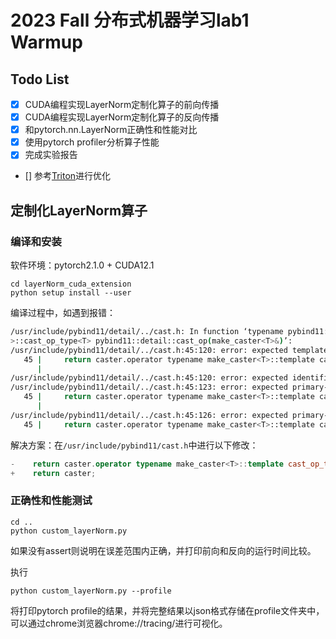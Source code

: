 # 2023 Fall 分布式机器学习lab1 Warmup

## Todo List
- [x] CUDA编程实现LayerNorm定制化算子的前向传播
- [x] CUDA编程实现LayerNorm定制化算子的反向传播
- [x] 和pytorch.nn.LayerNorm正确性和性能对比
- [x] 使用pytorch profiler分析算子性能
- [x] 完成实验报告
- [] 参考[Triton](https://triton-lang.org/main/getting-started/tutorials/05-layer-norm.html)进行优化
  
## 定制化LayerNorm算子

### 编译和安装

软件环境：pytorch2.1.0 + CUDA12.1

```shell
cd layerNorm_cuda_extension
python setup install --user
```

编译过程中，如遇到报错：

```bash
/usr/include/pybind11/detail/../cast.h: In function ‘typename pybind11::detail::type_caster<typename pybind11::detail::intrinsic_type<T>::type
>::cast_op_type<T> pybind11::detail::cast_op(make_caster<T>&)’:
/usr/include/pybind11/detail/../cast.h:45:120: error: expected template-name before ‘<’ token
   45 |     return caster.operator typename make_caster<T>::template cast_op_type<T>();
      |                                                                                                                        ^
/usr/include/pybind11/detail/../cast.h:45:120: error: expected identifier before ‘<’ token
/usr/include/pybind11/detail/../cast.h:45:123: error: expected primary-expression before ‘>’ token
   45 |     return caster.operator typename make_caster<T>::template cast_op_type<T>();
      |                                                                                                                           ^
/usr/include/pybind11/detail/../cast.h:45:126: error: expected primary-expression before ‘)’ token
   45 |     return caster.operator typename make_caster<T>::template cast_op_type<T>();
```

解决方案：在`/usr/include/pybind11/cast.h`中进行以下修改：

```cpp
-    return caster.operator typename make_caster<T>::template cast_op_type<T>();
+    return caster;
```

### 正确性和性能测试

```shell
cd ..
python custom_layerNorm.py
```

如果没有assert则说明在误差范围内正确，并打印前向和反向的运行时间比较。

执行

```shell
python custom_layerNorm.py --profile
```

将打印pytorch profile的结果，并将完整结果以json格式存储在profile文件夹中，可以通过chrome浏览器chrome://tracing/进行可视化。